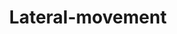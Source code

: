 ---
layout: tag-list
type: tag
title: Lateral-movement
slug: Lateral-movement
category: HTB
sidebar: false
description: >
    Se refiere a las técnicas que los atacantes cibernéticos, o actores de amenazas, utilizan para moverse progresivamente.
---
